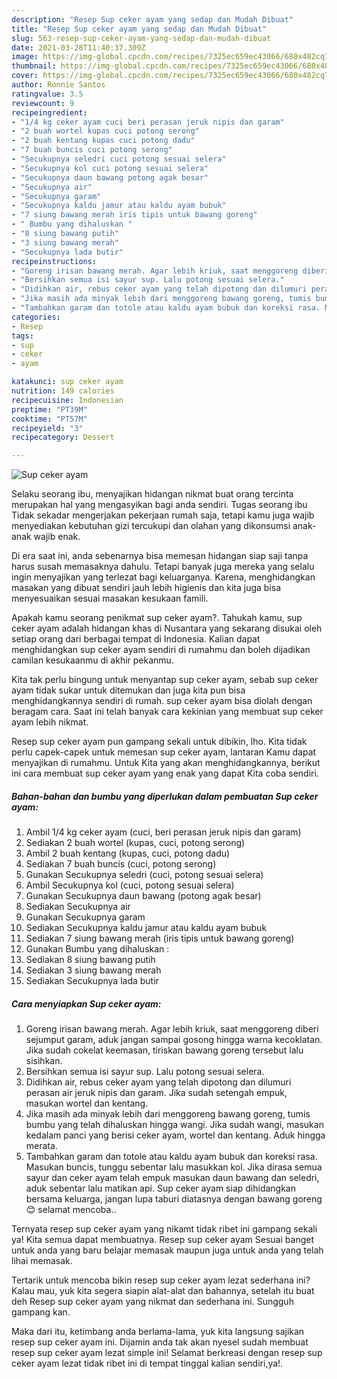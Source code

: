 ```yaml
---
description: "Resep Sup ceker ayam yang sedap dan Mudah Dibuat"
title: "Resep Sup ceker ayam yang sedap dan Mudah Dibuat"
slug: 563-resep-sup-ceker-ayam-yang-sedap-dan-mudah-dibuat
date: 2021-03-28T11:40:37.309Z
image: https://img-global.cpcdn.com/recipes/7325ec659ec43066/680x482cq70/sup-ceker-ayam-foto-resep-utama.jpg
thumbnail: https://img-global.cpcdn.com/recipes/7325ec659ec43066/680x482cq70/sup-ceker-ayam-foto-resep-utama.jpg
cover: https://img-global.cpcdn.com/recipes/7325ec659ec43066/680x482cq70/sup-ceker-ayam-foto-resep-utama.jpg
author: Ronnie Santos
ratingvalue: 3.5
reviewcount: 9
recipeingredient:
- "1/4 kg ceker ayam cuci beri perasan jeruk nipis dan garam"
- "2 buah wortel kupas cuci potong serong"
- "2 buah kentang kupas cuci potong dadu"
- "7 buah buncis cuci potong serong"
- "Secukupnya seledri cuci potong sesuai selera"
- "Secukupnya kol cuci potong sesuai selera"
- "Secukupnya daun bawang potong agak besar"
- "Secukupnya air"
- "Secukupnya garam"
- "Secukupnya kaldu jamur atau kaldu ayam bubuk"
- "7 siung bawang merah iris tipis untuk bawang goreng"
- " Bumbu yang dihaluskan "
- "8 siung bawang putih"
- "3 siung bawang merah"
- "Secukupnya lada butir"
recipeinstructions:
- "Goreng irisan bawang merah. Agar lebih kriuk, saat menggoreng diberi sejumput garam, aduk jangan sampai gosong hingga warna kecoklatan. Jika sudah cokelat keemasan, tiriskan bawang goreng tersebut lalu sisihkan."
- "Bersihkan semua isi sayur sup. Lalu potong sesuai selera."
- "Didihkan air, rebus ceker ayam yang telah dipotong dan dilumuri perasan air jeruk nipis dan garam. Jika sudah setengah empuk, masukan wortel dan kentang."
- "Jika masih ada minyak lebih dari menggoreng bawang goreng, tumis bumbu yang telah dihaluskan hingga wangi. Jika sudah wangi, masukan kedalam panci yang berisi ceker ayam, wortel dan kentang. Aduk hingga merata."
- "Tambahkan garam dan totole atau kaldu ayam bubuk dan koreksi rasa. Masukan buncis, tunggu sebentar lalu masukkan kol. Jika dirasa semua sayur dan ceker ayam telah empuk masukan daun bawang dan seledri, aduk sebentar lalu matikan api. Sup ceker ayam siap dihidangkan bersama keluarga, jangan lupa taburi diatasnya dengan bawang goreng 😊 selamat mencoba.."
categories:
- Resep
tags:
- sup
- ceker
- ayam

katakunci: sup ceker ayam 
nutrition: 149 calories
recipecuisine: Indonesian
preptime: "PT39M"
cooktime: "PT57M"
recipeyield: "3"
recipecategory: Dessert

---
```



![Sup ceker ayam](https://img-global.cpcdn.com/recipes/7325ec659ec43066/680x482cq70/sup-ceker-ayam-foto-resep-utama.jpg)

Selaku seorang ibu, menyajikan hidangan nikmat buat orang tercinta merupakan hal yang mengasyikan bagi anda sendiri. Tugas seorang ibu Tidak sekadar mengerjakan pekerjaan rumah saja, tetapi kamu juga wajib menyediakan kebutuhan gizi tercukupi dan olahan yang dikonsumsi anak-anak wajib enak.

Di era  saat ini, anda sebenarnya bisa memesan hidangan siap saji tanpa harus susah memasaknya dahulu. Tetapi banyak juga mereka yang selalu ingin menyajikan yang terlezat bagi keluarganya. Karena, menghidangkan masakan yang dibuat sendiri jauh lebih higienis dan kita juga bisa menyesuaikan sesuai masakan kesukaan famili. 



Apakah kamu seorang penikmat sup ceker ayam?. Tahukah kamu, sup ceker ayam adalah hidangan khas di Nusantara yang sekarang disukai oleh setiap orang dari berbagai tempat di Indonesia. Kalian dapat menghidangkan sup ceker ayam sendiri di rumahmu dan boleh dijadikan camilan kesukaanmu di akhir pekanmu.

Kita tak perlu bingung untuk menyantap sup ceker ayam, sebab sup ceker ayam tidak sukar untuk ditemukan dan juga kita pun bisa menghidangkannya sendiri di rumah. sup ceker ayam bisa diolah dengan beragam cara. Saat ini telah banyak cara kekinian yang membuat sup ceker ayam lebih nikmat.

Resep sup ceker ayam pun gampang sekali untuk dibikin, lho. Kita tidak perlu capek-capek untuk memesan sup ceker ayam, lantaran Kamu dapat menyajikan di rumahmu. Untuk Kita yang akan menghidangkannya, berikut ini cara membuat sup ceker ayam yang enak yang dapat Kita coba sendiri.

<!--inarticleads1-->

##### Bahan-bahan dan bumbu yang diperlukan dalam pembuatan Sup ceker ayam:

1. Ambil 1/4 kg ceker ayam (cuci, beri perasan jeruk nipis dan garam)
1. Sediakan 2 buah wortel (kupas, cuci, potong serong)
1. Ambil 2 buah kentang (kupas, cuci, potong dadu)
1. Sediakan 7 buah buncis (cuci, potong serong)
1. Gunakan Secukupnya seledri (cuci, potong sesuai selera)
1. Ambil Secukupnya kol (cuci, potong sesuai selera)
1. Gunakan Secukupnya daun bawang (potong agak besar)
1. Sediakan Secukupnya air
1. Gunakan Secukupnya garam
1. Sediakan Secukupnya kaldu jamur atau kaldu ayam bubuk
1. Sediakan 7 siung bawang merah (iris tipis untuk bawang goreng)
1. Gunakan  Bumbu yang dihaluskan :
1. Sediakan 8 siung bawang putih
1. Sediakan 3 siung bawang merah
1. Sediakan Secukupnya lada butir




<!--inarticleads2-->

##### Cara menyiapkan Sup ceker ayam:

1. Goreng irisan bawang merah. Agar lebih kriuk, saat menggoreng diberi sejumput garam, aduk jangan sampai gosong hingga warna kecoklatan. Jika sudah cokelat keemasan, tiriskan bawang goreng tersebut lalu sisihkan.
1. Bersihkan semua isi sayur sup. Lalu potong sesuai selera.
1. Didihkan air, rebus ceker ayam yang telah dipotong dan dilumuri perasan air jeruk nipis dan garam. Jika sudah setengah empuk, masukan wortel dan kentang.
1. Jika masih ada minyak lebih dari menggoreng bawang goreng, tumis bumbu yang telah dihaluskan hingga wangi. Jika sudah wangi, masukan kedalam panci yang berisi ceker ayam, wortel dan kentang. Aduk hingga merata.
1. Tambahkan garam dan totole atau kaldu ayam bubuk dan koreksi rasa. Masukan buncis, tunggu sebentar lalu masukkan kol. Jika dirasa semua sayur dan ceker ayam telah empuk masukan daun bawang dan seledri, aduk sebentar lalu matikan api. Sup ceker ayam siap dihidangkan bersama keluarga, jangan lupa taburi diatasnya dengan bawang goreng 😊 selamat mencoba..




Ternyata resep sup ceker ayam yang nikamt tidak ribet ini gampang sekali ya! Kita semua dapat membuatnya. Resep sup ceker ayam Sesuai banget untuk anda yang baru belajar memasak maupun juga untuk anda yang telah lihai memasak.

Tertarik untuk mencoba bikin resep sup ceker ayam lezat sederhana ini? Kalau mau, yuk kita segera siapin alat-alat dan bahannya, setelah itu buat deh Resep sup ceker ayam yang nikmat dan sederhana ini. Sungguh gampang kan. 

Maka dari itu, ketimbang anda berlama-lama, yuk kita langsung sajikan resep sup ceker ayam ini. Dijamin anda tak akan nyesel sudah membuat resep sup ceker ayam lezat simple ini! Selamat berkreasi dengan resep sup ceker ayam lezat tidak ribet ini di tempat tinggal kalian sendiri,ya!.

